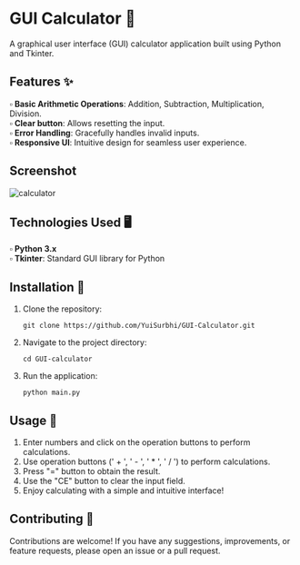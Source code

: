 # GUI Calculator 🧮

A graphical user interface (GUI) calculator application built using Python and Tkinter.<br>

## Features ✨

▫️ **Basic Arithmetic Operations**: Addition, Subtraction, Multiplication, Division.<br>
▫️ **Clear button**: Allows resetting the input.<br>
▫️ **Error Handling**: Gracefully handles invalid inputs.<br>
▫️ **Responsive UI**: Intuitive design for seamless user experience.<br>

## Screenshot 

 ![calculator](https://github.com/YuiSurbhi/GUI-Calculator-/assets/163987279/6077d142-bf66-422b-88d2-68ea137c764c)

## Technologies Used 🖥️

▫️ **Python 3.x**<br>
▫️ **Tkinter**: Standard GUI library for Python<br>

## Installation 🚀

1. Clone the repository:<br>

       git clone https://github.com/YuiSurbhi/GUI-Calculator.git

2. Navigate to the project directory:<br>

       cd GUI-calculator

3. Run the application:<br>

       python main.py

## Usage 🎯

1. Enter numbers and click on the operation buttons to perform calculations.<br>
2. Use operation buttons (' + ', ' - ', ' * ', ' / ') to perform calculations.
3. Press "=" button to obtain the result.
4. Use the "CE" button to clear the input field.<br>
5. Enjoy calculating with a simple and intuitive interface!<br>

## Contributing 🤝

Contributions are welcome! If you have any suggestions, improvements, or feature requests, please open an issue or a pull request.<br>


